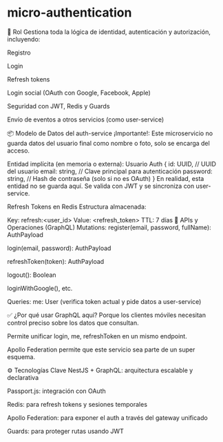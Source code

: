 # micro-authentication
📌 Rol
Gestiona toda la lógica de identidad, autenticación y autorización, incluyendo:

Registro

Login

Refresh tokens

Login social (OAuth con Google, Facebook, Apple)

Seguridad con JWT, Redis y Guards

Envío de eventos a otros servicios (como user-service)

📦 Modelo de Datos del auth-service
¡Importante!: Este microservicio no guarda datos del usuario final como nombre o foto, solo se encarga del acceso.

Entidad implícita (en memoria o externa): Usuario Auth
{
  id: UUID,            // UUID del usuario
  email: string,       // Clave principal para autenticación
  password: string,    // Hash de contraseña (solo si no es OAuth)
}
En realidad, esta entidad no se guarda aquí. Se valida con JWT y se sincroniza con user-service.

Refresh Tokens en Redis
Estructura almacenada:

Key: refresh:<user_id>
Value: <refresh_token>
TTL: 7 días
🧠 APIs y Operaciones (GraphQL)
Mutations:
register(email, password, fullName): AuthPayload

login(email, password): AuthPayload

refreshToken(token): AuthPayload

logout(): Boolean

loginWithGoogle(), etc.

Queries:
me: User (verifica token actual y pide datos a user-service)

✅ ¿Por qué usar GraphQL aquí?
Porque los clientes móviles necesitan control preciso sobre los datos que consultan.

Permite unificar login, me, refreshToken en un mismo endpoint.

Apollo Federation permite que este servicio sea parte de un super esquema.

⚙️ Tecnologías Clave
NestJS + GraphQL: arquitectura escalable y declarativa

Passport.js: integración con OAuth

Redis: para refresh tokens y sesiones temporales

Apollo Federation: para exponer el auth a través del gateway unificado

Guards: para proteger rutas usando JWT
